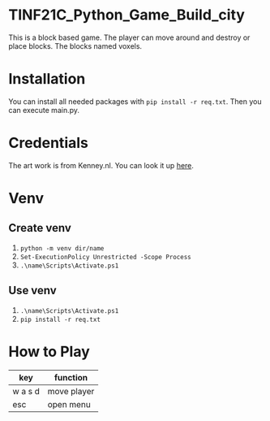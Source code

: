 # TINF21C_Python_Game_Build_city
This is a block based game. The player can move around and destroy or place blocks.
The blocks named voxels.

# Installation
You can install all needed packages with `pip install -r req.txt`.
Then you can execute main.py. 

# Credentials
The art work is from Kenney.nl. You can look it up [here](https://opengameart.org/content/simplified-platformer-pack).

# Venv

## Create venv
1. `python -m venv dir/name` 
2. `Set-ExecutionPolicy Unrestricted -Scope Process` 
3. `.\name\Scripts\Activate.ps1` 

## Use venv
1. `.\name\Scripts\Activate.ps1` 
2. `pip install -r req.txt`

# How to Play

key | function 
-------- | -------- 
w a s d   | move player
esc | open menu
  
